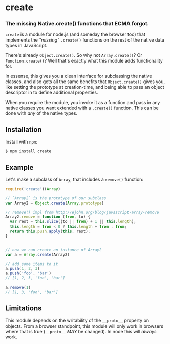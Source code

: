 create
=========
### The missing Native.create() functions that ECMA forgot.

`create` is a module for node.js (and someday the browser too) that implements the
*"missing"* `.create()` functions on the rest of the native data types in
JavaScript.

There's already `Object.create()`. So why not `Array.create()`? Or
`Function.create()`? Well that's exactly what this module adds functionality for.

In essense, this gives you a clean interface for subclassing the native classes,
and also gets all the same benefits that `Object.create()` gives you, like setting
the prototype at creation-time, and being able to pass an object descriptor in to
define additional properties.

When you require the module, you invoke it as a function and pass in any native
classes you want extended with a `.create()` function. This can be done with
*any* of the native types.


Installation
------------

Install with `npm`:

``` bash
$ npm install create
```


Example
-------

Let's make a subclass of `Array`, that includes a `remove()` function:

``` js
require('create')(Array)

// `Array2` is the prototype of our subclass
var Array2 = Object.create(Array.prototype)

// remove() impl from http://ejohn.org/blog/javascript-array-remove
Array2.remove = function (from, to) {
  var rest = this.slice((to || from) + 1 || this.length);
  this.length = from < 0 ? this.length + from : from;
  return this.push.apply(this, rest);
}


// now we can create an instance of Array2
var a = Array.create(Array2)

// add some items to it
a.push(1, 2, 3)
a.push('foo', 'bar')
// [1, 2, 3, 'foo', 'bar']

a.remove(1)
// [1, 3, 'foo', 'bar']
```


Limitations
-----------

This module depends on the writability of the `__proto__` property on objects.
From a browser standpoint, this module will only work in browsers where that is
true (`__proto__` *MAY* be changed). In node this will _always_ work.
